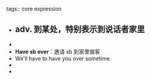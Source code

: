 tags:: core expression

- ## adv. 到某处，特别表示到说话者家里
-
- **Have sb over**：邀请 sb 到家里做客
- We'll have to have you over sometime.
-
-